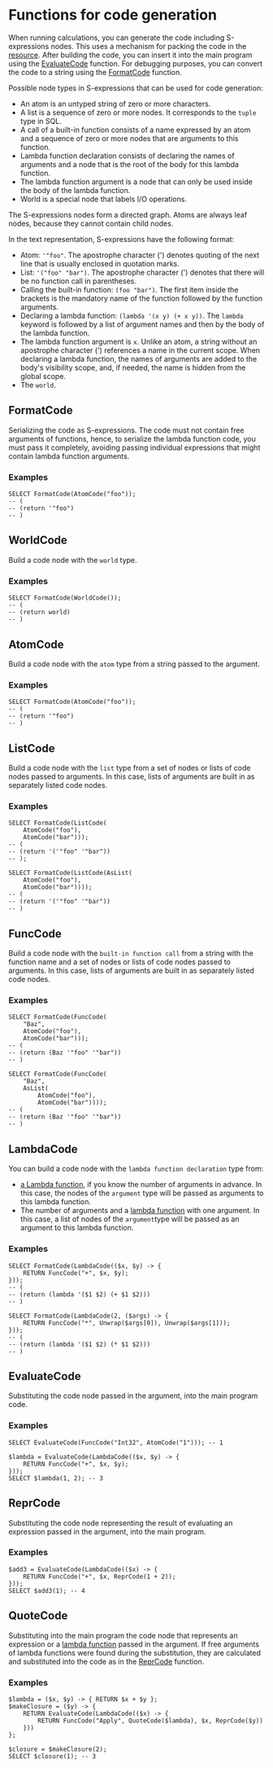 # Functions for code generation

When running calculations, you can generate the code including S-expressions nodes. This uses a mechanism for packing the code in the [resource](../types/special.md). After building the code, you can insert it into the main program using the [EvaluateCode](#evaluatecode) function. For debugging purposes, you can convert the code to a string using the [FormatCode](#formatcode) function.

Possible node types in S-expressions that can be used for code generation:

* An atom is an untyped string of zero or more characters.
* A list is a sequence of zero or more nodes. It corresponds to the `tuple` type in SQL.
* A call of a built-in function consists of a name expressed by an atom and a sequence of zero or more nodes that are arguments to this function.
* Lambda function declaration consists of declaring the names of arguments and a node that is the root of the body for this lambda function.
* The lambda function argument is a node that can only be used inside the body of the lambda function.
* World is a special node that labels I/O operations.

The S-expressions nodes form a directed graph. Atoms are always leaf nodes, because they cannot contain child nodes.

In the text representation, S-expressions have the following format:

* Atom: `'"foo"`. The apostrophe character (') denotes quoting of the next line that is usually enclosed in quotation marks.
* List: `'("foo" "bar")`. The apostrophe character (') denotes that there will be no function call in parentheses.
* Calling the built-in function: `(foo "bar")`. The first item inside the brackets is the mandatory name of the function followed by the function arguments.
* Declaring a lambda function: `(lambda '(x y) (+ x y))`. The `lambda` keyword is followed by a list of argument names and then by the body of the lambda function.
* The lambda function argument is `x`. Unlike an atom, a string without an apostrophe character (') references a name in the current scope. When declaring a lambda function, the names of arguments are added to the body's visibility scope, and, if needed, the name is hidden from the global scope.
* The `world`.

## FormatCode

Serializing the code as S-expressions. The code must not contain free arguments of functions, hence, to serialize the lambda function code, you must pass it completely, avoiding passing individual expressions that might contain lambda function arguments.

### Examples

```yql
SELECT FormatCode(AtomCode("foo"));
-- (
-- (return '"foo")
-- )
```

## WorldCode

Build a code node with the `world` type.

### Examples

```yql
SELECT FormatCode(WorldCode());
-- (
-- (return world)
-- )
```

## AtomCode

Build a code node with the `atom` type from a string passed to the argument.

### Examples

```yql
SELECT FormatCode(AtomCode("foo"));
-- (
-- (return '"foo")
-- )
```

## ListCode

Build a code node with the `list` type from a set of nodes or lists of code nodes passed to arguments. In this case, lists of arguments are built in as separately listed code nodes.

### Examples

```yql
SELECT FormatCode(ListCode(
    AtomCode("foo"),
    AtomCode("bar")));
-- (
-- (return '('"foo" '"bar"))
-- );

SELECT FormatCode(ListCode(AsList(
    AtomCode("foo"),
    AtomCode("bar"))));
-- (
-- (return '('"foo" '"bar"))
-- )
```

## FuncCode

Build a code node with the `built-in function call` from a string with the function name and a set of nodes or lists of code nodes passed to arguments. In this case, lists of arguments are built in as separately listed code nodes.

### Examples

```yql
SELECT FormatCode(FuncCode(
    "Baz",
    AtomCode("foo"),
    AtomCode("bar")));
-- (
-- (return (Baz '"foo" '"bar"))
-- )

SELECT FormatCode(FuncCode(
    "Baz",
    AsList(
        AtomCode("foo"),
        AtomCode("bar"))));
-- (
-- (return (Baz '"foo" '"bar"))
-- )
```

## LambdaCode

You can build a code node with the `lambda function declaration` type from:

* [a Lambda function](../syntax/expressions.md#lambda), if you know the number of arguments in advance. In this case, the nodes of the `argument` type will be passed as arguments to this lambda function.
* The number of arguments and a [lambda function](../syntax/expressions.md#lambda) with one argument. In this case, a list of nodes of the `argument`type will be passed as an argument to this lambda function.

### Examples

```yql
SELECT FormatCode(LambdaCode(($x, $y) -> {
    RETURN FuncCode("+", $x, $y);
}));
-- (
-- (return (lambda '($1 $2) (+ $1 $2)))
-- )

SELECT FormatCode(LambdaCode(2, ($args) -> {
    RETURN FuncCode("*", Unwrap($args[0]), Unwrap($args[1]));
}));
-- (
-- (return (lambda '($1 $2) (* $1 $2)))
-- )
```

## EvaluateCode

Substituting the code node passed in the argument, into the main program code.

### Examples

```yql
SELECT EvaluateCode(FuncCode("Int32", AtomCode("1"))); -- 1

$lambda = EvaluateCode(LambdaCode(($x, $y) -> {
    RETURN FuncCode("+", $x, $y);
}));
SELECT $lambda(1, 2); -- 3
```

## ReprCode

Substituting the code node representing the result of evaluating an expression passed in the argument, into the main program.

### Examples

```yql
$add3 = EvaluateCode(LambdaCode(($x) -> {
    RETURN FuncCode("+", $x, ReprCode(1 + 2));
}));
SELECT $add3(1); -- 4
```

## QuoteCode

Substituting into the main program the code node that represents an expression or a [lambda function](../syntax/expressions.md#lambda) passed in the argument. If free arguments of lambda functions were found during the substitution, they are calculated and substituted into the code as in the [ReprCode](#reprcode) function.

### Examples

```yql
$lambda = ($x, $y) -> { RETURN $x + $y };
$makeClosure = ($y) -> {
    RETURN EvaluateCode(LambdaCode(($x) -> {
        RETURN FuncCode("Apply", QuoteCode($lambda), $x, ReprCode($y))
    }))
};

$closure = $makeClosure(2);
SELECT $closure(1); -- 3
```

